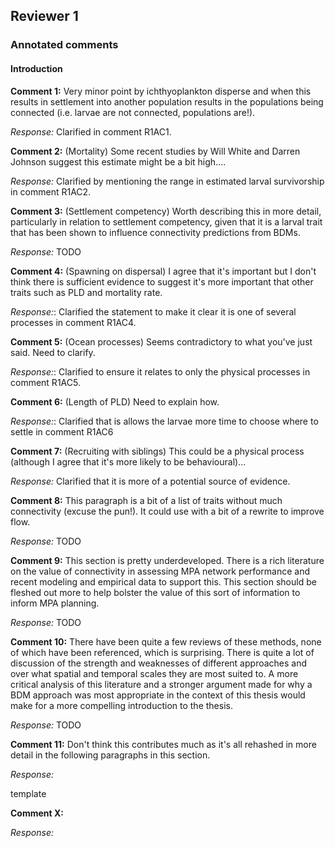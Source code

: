 ## Reviewer 1

### Annotated comments

#### Introduction

**Comment 1:** Very minor point by ichthyoplankton disperse and when this results in settlement into another population results in the populations being connected (i.e. larvae are not connected, populations are!).

*Response:* Clarified in comment R1AC1.

**Comment 2:** (Mortality) Some recent studies by Will White and Darren Johnson suggest this estimate might be a bit high....

*Response:* Clarified by mentioning the range in estimated larval survivorship in comment R1AC2.

**Comment 3:** (Settlement competency) Worth describing this in more detail, particularly in relation to settlement competency, given that it is a larval trait that has been shown to influence connectivity predictions from BDMs.

*Response:* TODO

**Comment 4:** (Spawning on dispersal) I agree that it's important but I don't think there is sufficient evidence to suggest it's more important that other traits such as PLD and mortality rate.

*Response:*: Clarified the statement to make it clear it is one of several processes in comment R1AC4.

**Comment 5:** (Ocean processes) Seems contradictory to what you've just said. Need to clarify.

*Response:*: Clarified to ensure it relates to only the physical processes in comment R1AC5.

**Comment 6:** (Length of PLD) Need to explain how.

*Response:*: Clarified that is allows the larvae more time to choose where to settle in comment R1AC6

**Comment 7:** (Recruiting with siblings) This could be a physical process (although I agree that it's more likely to be behavioural)...

*Response:* Clarified that it is more of a potential source of evidence.

**Comment 8:** This paragraph is a bit of a list of traits without much connectivity (excuse the pun!). It could use with a bit of a rewrite to improve flow.

*Response:* TODO

**Comment 9:** This section is pretty underdeveloped. There is a rich literature on the value of connectivity in assessing MPA network performance and recent modeling and empirical data to support this. This section should be fleshed out more to help bolster the value of this sort of information to inform MPA planning.

*Response:* TODO

**Comment 10:** There have been quite a few reviews of these methods, none of which have been referenced, which is surprising. There is quite a lot of discussion of the strength and weaknesses of different approaches and over what spatial and temporal scales they are most suited to. A more critical analysis of this literature and a stronger argument made for why a BDM approach was most appropriate in the context of this thesis would make for a more compelling introduction to the thesis.

*Response:* TODO

**Comment 11:** Don't think this contributes much as it's all rehashed in more detail in the following paragraphs in this section.

*Response:*


template

**Comment X:**

*Response:*
